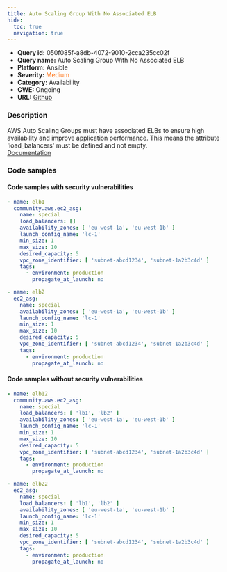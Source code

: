 ```yaml
---
title: Auto Scaling Group With No Associated ELB
hide:
  toc: true
  navigation: true
---
```


<style>
  .highlight .hll {
    background-color: #ff171742;
  }
  .md-content {
    max-width: 1100px;
    margin: 0 auto;
  }
</style>

-   **Query id:** 050f085f-a8db-4072-9010-2cca235cc02f
-   **Query name:** Auto Scaling Group With No Associated ELB
-   **Platform:** Ansible
-   **Severity:** <span style="color:#ff7213">Medium</span>
-   **Category:** Availability
-   **CWE:** Ongoing
-   **URL:** [Github](https://github.com/Checkmarx/kics/tree/master/assets/queries/ansible/aws/auto_scaling_group_with_no_associated_elb)

### Description
AWS Auto Scaling Groups must have associated ELBs to ensure high availability and improve application performance. This means the attribute 'load_balancers' must be defined and not empty.<br>
[Documentation](https://docs.ansible.com/ansible/latest/collections/community/aws/ec2_asg_module.html#parameter-load_balancers)

### Code samples
#### Code samples with security vulnerabilities
```yaml title="Positive test num. 1 - yaml file" hl_lines="4"
- name: elb1
  community.aws.ec2_asg:
    name: special
    load_balancers: []
    availability_zones: [ 'eu-west-1a', 'eu-west-1b' ]
    launch_config_name: 'lc-1'
    min_size: 1
    max_size: 10
    desired_capacity: 5
    vpc_zone_identifier: [ 'subnet-abcd1234', 'subnet-1a2b3c4d' ]
    tags:
      - environment: production
        propagate_at_launch: no

```
```yaml title="Positive test num. 2 - yaml file" hl_lines="2"
- name: elb2
  ec2_asg:
    name: special
    availability_zones: [ 'eu-west-1a', 'eu-west-1b' ]
    launch_config_name: 'lc-1'
    min_size: 1
    max_size: 10
    desired_capacity: 5
    vpc_zone_identifier: [ 'subnet-abcd1234', 'subnet-1a2b3c4d' ]
    tags:
      - environment: production
        propagate_at_launch: no

```


#### Code samples without security vulnerabilities
```yaml title="Negative test num. 1 - yaml file"
- name: elb12
  community.aws.ec2_asg:
    name: special
    load_balancers: [ 'lb1', 'lb2' ]
    availability_zones: [ 'eu-west-1a', 'eu-west-1b' ]
    launch_config_name: 'lc-1'
    min_size: 1
    max_size: 10
    desired_capacity: 5
    vpc_zone_identifier: [ 'subnet-abcd1234', 'subnet-1a2b3c4d' ]
    tags:
      - environment: production
        propagate_at_launch: no

```
```yaml title="Negative test num. 2 - yaml file"
- name: elb22
  ec2_asg:
    name: special
    load_balancers: [ 'lb1', 'lb2' ]
    availability_zones: [ 'eu-west-1a', 'eu-west-1b' ]
    launch_config_name: 'lc-1'
    min_size: 1
    max_size: 10
    desired_capacity: 5
    vpc_zone_identifier: [ 'subnet-abcd1234', 'subnet-1a2b3c4d' ]
    tags:
      - environment: production
        propagate_at_launch: no

```
